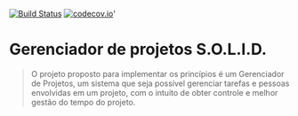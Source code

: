 [![Build Status](https://travis-ci.org/leandronishijima/gerenciador-projetos-solid.svg?branch=master)](https://travis-ci.org/leandronishijima/gerenciador-projetos-solid)
[![codecov.io](https://codecov.io/github/leandronishijima/gerenciador-projetos-solid/coverage.svg?branch=master)](https://codecov.io/github/leandronishijima/gerenciador-projetos-solid?branch=master)'

# Gerenciador de projetos S.O.L.I.D.

> O projeto proposto para implementar os princípios é um Gerenciador de Projetos, um sistema que seja possível gerenciar 
> tarefas e pessoas envolvidas em um projeto, com o intuito de obter controle e melhor gestão do tempo do projeto.